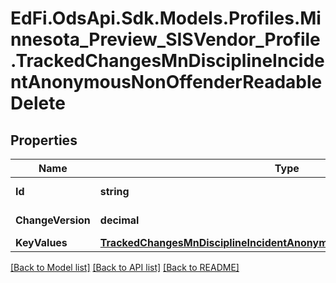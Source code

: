 # EdFi.OdsApi.Sdk.Models.Profiles.Minnesota_Preview_SISVendor_Profile.TrackedChangesMnDisciplineIncidentAnonymousNonOffenderReadableDelete

## Properties

Name | Type | Description | Notes
------------ | ------------- | ------------- | -------------
**Id** | **string** | Resource identifier | [optional] 
**ChangeVersion** | **decimal** | Change version | [optional] 
**KeyValues** | [**TrackedChangesMnDisciplineIncidentAnonymousNonOffenderReadableKey**](TrackedChangesMnDisciplineIncidentAnonymousNonOffenderReadableKey.md) |  | [optional] 

[[Back to Model list]](../README.md#documentation-for-models) [[Back to API list]](../README.md#documentation-for-api-endpoints) [[Back to README]](../README.md)

